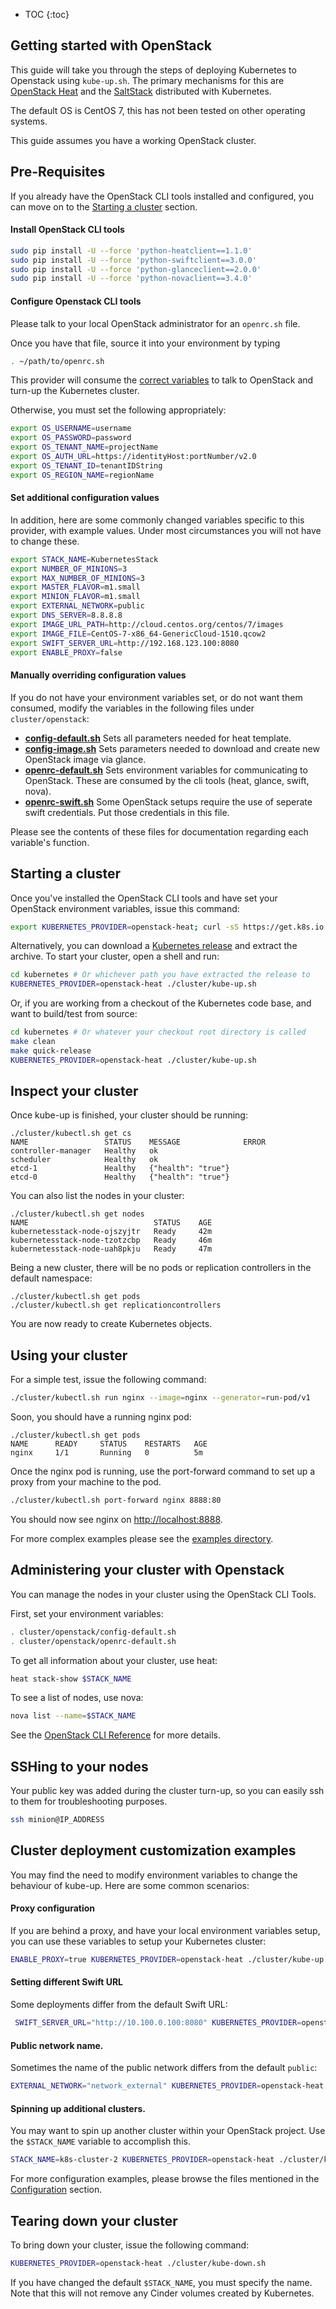 ---
---

* TOC
{:toc}

## Getting started with OpenStack

This guide will take you through the steps of deploying Kubernetes to Openstack using `kube-up.sh`. The primary mechanisms for this are [OpenStack Heat](https://wiki.openstack.org/wiki/Heat) and the [SaltStack](https://github.com/kubernetes/kubernetes/tree/master/cluster/saltbase) distributed with Kubernetes.

The default OS is CentOS 7, this has not been tested on other operating systems.

This guide assumes you have a working OpenStack cluster.

## Pre-Requisites
If you already have the OpenStack CLI tools installed and configured, you can move on to the [Starting a cluster](#starting-a-cluster) section.

#### Install OpenStack CLI tools

```sh
sudo pip install -U --force 'python-heatclient==1.1.0'
sudo pip install -U --force 'python-swiftclient==3.0.0'
sudo pip install -U --force 'python-glanceclient==2.0.0'
sudo pip install -U --force 'python-novaclient==3.4.0'
```

#### Configure Openstack CLI tools

Please talk to your local OpenStack administrator for an `openrc.sh` file.

Once you have that file, source it into your environment by typing

```sh
. ~/path/to/openrc.sh
```

This provider will consume the [correct variables](http://docs.openstack.org/user-guide/common/cli_set_environment_variables_using_openstack_rc.html) to talk to OpenStack and turn-up the Kubernetes cluster.

Otherwise, you must set the following appropriately:

```sh
export OS_USERNAME=username
export OS_PASSWORD=password
export OS_TENANT_NAME=projectName
export OS_AUTH_URL=https://identityHost:portNumber/v2.0
export OS_TENANT_ID=tenantIDString
export OS_REGION_NAME=regionName
```

#### Set additional configuration values

In addition, here are some commonly changed variables specific to this provider, with example values. Under most circumstances you will not have to change these.

```sh
export STACK_NAME=KubernetesStack
export NUMBER_OF_MINIONS=3
export MAX_NUMBER_OF_MINIONS=3
export MASTER_FLAVOR=m1.small
export MINION_FLAVOR=m1.small
export EXTERNAL_NETWORK=public
export DNS_SERVER=8.8.8.8
export IMAGE_URL_PATH=http://cloud.centos.org/centos/7/images
export IMAGE_FILE=CentOS-7-x86_64-GenericCloud-1510.qcow2
export SWIFT_SERVER_URL=http://192.168.123.100:8080
export ENABLE_PROXY=false
```
#### Manually overriding configuration values

If you do not have your environment variables set, or do not want them consumed, modify the variables in the following files under `cluster/openstack`:

- **[config-default.sh](http://releases.k8s.io/{{page.githubbranch}}/cluster/openstack-heat/config-default.sh)** Sets all parameters needed for heat template.
- **[config-image.sh](http://releases.k8s.io/{{page.githubbranch}}/cluster/openstack-heat/config-image.sh)** Sets parameters needed to download and create new OpenStack image via glance.
- **[openrc-default.sh](http://releases.k8s.io/{{page.githubbranch}}/cluster/openstack-heat/openrc-default.sh)** Sets environment variables for communicating to OpenStack. These are consumed by the cli tools (heat, glance, swift, nova).
- **[openrc-swift.sh](http://releases.k8s.io/{{page.githubbranch}}/cluster/openstack-heat/openrc-swift.sh)** Some OpenStack setups require the use of seperate swift credentials. Put those credentials in this file.

Please see the contents of these files for documentation regarding each variable's function.

## Starting a cluster

Once you've installed the OpenStack CLI tools and have set your OpenStack environment variables, issue this command:

```sh
export KUBERNETES_PROVIDER=openstack-heat; curl -sS https://get.k8s.io | bash
```
Alternatively, you can download a [Kubernetes release](https://github.com/kubernetes/kubernetes/releases) and extract the archive. To start your cluster, open a shell and run:

```sh
cd kubernetes # Or whichever path you have extracted the release to
KUBERNETES_PROVIDER=openstack-heat ./cluster/kube-up.sh
```
Or, if you are working from a checkout of the Kubernetes code base, and want to build/test from source:

```sh
cd kubernetes # Or whatever your checkout root directory is called
make clean
make quick-release
KUBERNETES_PROVIDER=openstack-heat ./cluster/kube-up.sh
```
## Inspect your cluster

Once kube-up is finished, your cluster should be running:

```console
./cluster/kubectl.sh get cs
NAME                 STATUS    MESSAGE              ERROR
controller-manager   Healthy   ok
scheduler            Healthy   ok
etcd-1               Healthy   {"health": "true"}
etcd-0               Healthy   {"health": "true"}
```

You can also list the nodes in your cluster:

```console
./cluster/kubectl.sh get nodes
NAME                            STATUS    AGE
kubernetesstack-node-ojszyjtr   Ready     42m
kubernetesstack-node-tzotzcbp   Ready     46m
kubernetesstack-node-uah8pkju   Ready     47m
```
Being a new cluster, there will be no pods or replication controllers in the default namespace:

```console
./cluster/kubectl.sh get pods
./cluster/kubectl.sh get replicationcontrollers
```

You are now ready to create Kubernetes objects.

## Using your cluster

For a simple test, issue the following command:

```sh
./cluster/kubectl.sh run nginx --image=nginx --generator=run-pod/v1
```

Soon, you should have a running nginx pod:

```console
./cluster/kubectl.sh get pods
NAME      READY     STATUS    RESTARTS   AGE
nginx     1/1       Running   0          5m
```

Once the nginx pod is running, use the port-forward command to set up a proxy from your machine to the pod.

```sh
./cluster/kubectl.sh port-forward nginx 8888:80
```

You should now see nginx on [http://localhost:8888]().

For more complex examples please see the [examples directory](https://github.com/kubernetes/kubernetes/tree/{{page.githubbranch}}/examples/).

## Administering your cluster with Openstack

You can manage the nodes in your cluster using the OpenStack CLI Tools.

First, set your environment variables:

```sh
. cluster/openstack/config-default.sh
. cluster/openstack/openrc-default.sh
```

To get all information about your cluster, use heat:

```sh
heat stack-show $STACK_NAME
```

To see a list of nodes, use nova:

```sh
nova list --name=$STACK_NAME
```

See the [OpenStack CLI Reference](http://docs.openstack.org/cli-reference/) for more details.

## SSHing to your nodes

Your public key was added during the cluster turn-up, so you can easily ssh to them for troubleshooting purposes.

```sh
ssh minion@IP_ADDRESS
```

## Cluster deployment customization examples
You may find the need to modify environment variables to change the behaviour of kube-up. Here are some common scenarios:

#### Proxy configuration
If you are behind a proxy, and have your local environment variables setup, you can use these variables to setup your Kubernetes cluster:

```sh
ENABLE_PROXY=true KUBERNETES_PROVIDER=openstack-heat ./cluster/kube-up.sh
```

#### Setting different Swift URL
Some deployments differ from the default Swift URL:

```sh
 SWIFT_SERVER_URL="http://10.100.0.100:8080" KUBERNETES_PROVIDER=openstack-heat ./cluster/kube-up.sh
```

#### Public network name.
Sometimes the name of the public network differs from the default `public`:

```sh
EXTERNAL_NETWORK="network_external" KUBERNETES_PROVIDER=openstack-heat ./cluster/kube-up.sh
```

#### Spinning up additional clusters.
You may want to spin up another cluster within your OpenStack project. Use the `$STACK_NAME` variable to accomplish this.

```sh
STACK_NAME=k8s-cluster-2 KUBERNETES_PROVIDER=openstack-heat ./cluster/kube-up.sh
```

For more configuration examples, please browse the files mentioned in the [Configuration](#set-additional-configuration-values) section.


## Tearing down your cluster

To bring down your cluster, issue the following command:

```sh
KUBERNETES_PROVIDER=openstack-heat ./cluster/kube-down.sh
```
If you have changed the default `$STACK_NAME`, you must specify the name. Note that this will not remove any Cinder volumes created by Kubernetes.
